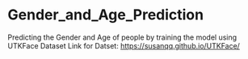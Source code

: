 # Gender_and_Age_Prediction
Predicting the Gender and Age of people by training the model using UTKFace Dataset
Link for Datset: https://susanqq.github.io/UTKFace/
